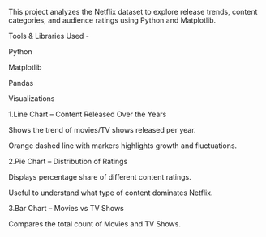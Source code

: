 This project analyzes the Netflix dataset to explore release trends, content categories, and audience ratings using Python and Matplotlib.

Tools & Libraries Used - 

Python

Matplotlib

Pandas

Visualizations

1.Line Chart – Content Released Over the Years

Shows the trend of movies/TV shows released per year.

Orange dashed line with markers highlights growth and fluctuations.


2.Pie Chart – Distribution of Ratings

Displays percentage share of different content ratings.

Useful to understand what type of content dominates Netflix.


3.Bar Chart – Movies vs TV Shows

Compares the total count of Movies and TV Shows.
